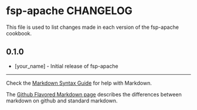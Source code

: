 fsp-apache CHANGELOG
====================

This file is used to list changes made in each version of the fsp-apache cookbook.

0.1.0
-----
- [your_name] - Initial release of fsp-apache

- - -
Check the [Markdown Syntax Guide](http://daringfireball.net/projects/markdown/syntax) for help with Markdown.

The [Github Flavored Markdown page](http://github.github.com/github-flavored-markdown/) describes the differences between markdown on github and standard markdown.
